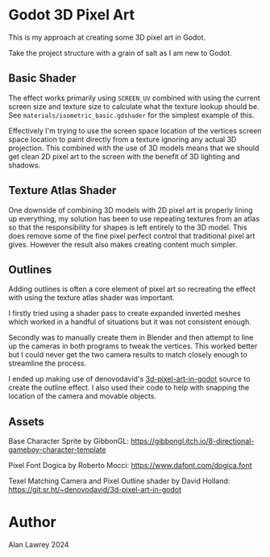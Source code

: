 # Godot 3D Pixel Art

This is my approach at creating some 3D pixel art in Godot.

Take the project structure with a grain of salt as I am new to Godot.

## Basic Shader

The effect works primarily using `SCREEN_UV` combined with using the current screen size and texture size to calculate what the texture lookup should be. See `materials/isometric_basic.gdshader` for the simplest example of this.

Effectively I'm trying to use the screen space location of the vertices screen space location to paint
directly from a texture ignoring any actual 3D projection. This combined with the use of 3D models means that we should get clean 2D pixel art to the screen with the benefit of 3D lighting and shadows.

## Texture Atlas Shader

One downside of combining 3D models with 2D pixel art is properly lining up everything, my solution has been to use repeating textures from an atlas so that the responsibility for shapes is left entirely to the 3D model. This does remove some of the fine pixel perfect control that traditional pixel art gives. However the result also makes creating content much simpler.

## Outlines

Adding outlines is often a core element of pixel art so recreating the effect with using the texture atlas shader was important.

I firstly tried using a shader pass to create expanded inverted meshes which worked in a handful of situations but it was not consistent enough.

Secondly was to manually create them in Blender and then attempt to line up the cameras in both programs to tweak the vertices. This worked better but I could never get the two camera results to match closely enough to streamline the process.

I ended up making use of denovodavid's [3d-pixel-art-in-godot](https://git.sr.ht/~denovodavid/3d-pixel-art-in-godot) source to create the outline effect. I also used their code to help with snapping the location of the camera and movable objects.

## Assets

Base Character Sprite by GibbonGL: https://gibbongl.itch.io/8-directional-gameboy-character-template

Pixel Font Dogica by Roberto Mocci: https://www.dafont.com/dogica.font

Texel Matching Camera and Pixel Outline shader by David Holland: https://git.sr.ht/~denovodavid/3d-pixel-art-in-godot

# Author

Alan Lawrey 2024